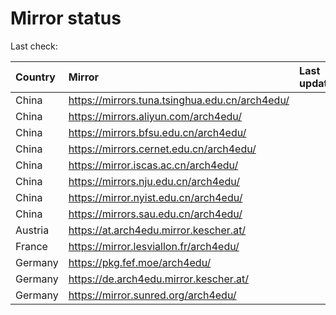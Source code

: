 <script src="./time.js"></script>
# Mirror status
Last check: <script type="text/javascript">localize(1732869026.6687546);</script>

|Country|Mirror|Last update|
|:------|:-----|:----------|
|China|https://mirrors.tuna.tsinghua.edu.cn/arch4edu/|<script type="text/javascript">localize(1732819402);</script>|
|China|https://mirrors.aliyun.com/arch4edu/|<script type="text/javascript">localize(1732819402);</script>|
|China|https://mirrors.bfsu.edu.cn/arch4edu/|<script type="text/javascript">localize(1732819402);</script>|
|China|https://mirrors.cernet.edu.cn/arch4edu/|<script type="text/javascript">localize(1732819402);</script>|
|China|https://mirror.iscas.ac.cn/arch4edu/|<script type="text/javascript">localize(1732819402);</script>|
|China|https://mirrors.nju.edu.cn/arch4edu/|<script type="text/javascript">localize(1732776339);</script>|
|China|https://mirror.nyist.edu.cn/arch4edu/|<script type="text/javascript">localize(1732819402);</script>|
|China|https://mirrors.sau.edu.cn/arch4edu/|<script type="text/javascript">localize(1731653531);</script>|
|Austria|https://at.arch4edu.mirror.kescher.at/|<script type="text/javascript">localize(1732819402);</script>|
|France|https://mirror.lesviallon.fr/arch4edu/|<script type="text/javascript">localize(1732819402);</script>|
|Germany|https://pkg.fef.moe/arch4edu/|<script type="text/javascript">localize(1732819402);</script>|
|Germany|https://de.arch4edu.mirror.kescher.at/|<script type="text/javascript">localize(1732819402);</script>|
|Germany|https://mirror.sunred.org/arch4edu/|<script type="text/javascript">localize(1732819402);</script>|

<script src="./tablefilter/tablefilter.js"></script>
<script src="./table.js"></script>